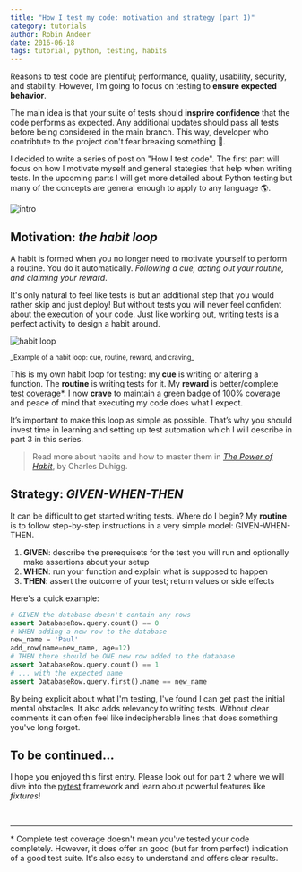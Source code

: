 ```yaml
---
title: "How I test my code: motivation and strategy (part 1)"
category: tutorials
author: Robin Andeer
date: 2016-06-18
tags: tutorial, python, testing, habits
---
```


Reasons to test code are plentiful; performance, quality, usability, security, and stability. However, I’m going to focus on testing to **ensure expected behavior**.

The main idea is that your suite of tests should **insprire confidence** that the code performs as expected. Any additional updates should pass all tests before being considered in the main branch. This way, developer who contribtute to the project don't fear breaking something 🐞.

I decided to write a series of post on "How I test code". The first part will focus on how I motivate myself and general stategies that help when writing tests. In the upcoming parts I will get more detailed about Python testing but many of the concepts are general enough to apply to any language 🌎.

![intro](/assets/img/lack-of-tests.png)

## Motivation: _the habit loop_

A habit is formed when you no longer need to motivate yourself to perform a routine. You do it automatically. _Following a cue, acting out your routine, and claiming your reward_.

It's only natural to feel like tests is but an additional step that you would rather skip and just deploy! But without tests you will never feel confident about the execution of your code. Just like working out, writing tests is a perfect activity to design a habit around.

![habit loop](/assets/img/habit-loop.png)
<div class="text-center"><sup>_Example of a habit loop: cue, routine, reward, and craving_</sup></div>

This is my own habit loop for testing: my **cue** is writing or altering a function. The **routine** is writing tests for it. My **reward** is better/complete [test coverage][coverage]\*. I now **crave** to maintain a green badge of 100% coverage and peace of mind that executing my code does what I expect.

It’s important to make this loop as simple as possible. That’s why you should invest time in learning and setting up test automation which I will describe in part 3 in this series.

> Read more about habits and how to master them in [_The Power of Habit_][habit], by Charles Duhigg.

## Strategy: _GIVEN-WHEN-THEN_

It can be difficult to get started writing tests. Where do I begin? My **routine** is to follow step-by-step instructions in a very simple model: GIVEN-WHEN-THEN.

1. **GIVEN**: describe the prerequisets for the test you will run and optionally make assertions about your setup
2. **WHEN**: run your function and explain what is supposed to happen
3. **THEN**: assert the outcome of your test; return values or side effects

Here's a quick example:

```python
# GIVEN the database doesn't contain any rows
assert DatabaseRow.query.count() == 0
# WHEN adding a new row to the database
new_name = 'Paul'
add_row(name=new_name, age=12)
# THEN there should be ONE new row added to the database
assert DatabaseRow.query.count() == 1
# ... with the expected name
assert DatabaseRow.query.first().name == new_name
```

By being explicit about what I'm testing, I've found I can get past the initial mental obstacles. It also adds relevancy to writing tests. Without clear comments it can often feel like indecipherable lines that does something you've long forgot.

## To be continued...

I hope you enjoyed this first entry. Please look out for part 2 where we will dive into the [pytest][pytest] framework and learn about powerful features like _fixtures_!

<br>

-------------------

\* Complete test coverage doesn't mean you've tested your code completely. However, it does offer an good (but far from perfect) indication of a good test suite. It's also easy to understand and offers clear results.


[habit]: http://charlesduhigg.com/the-power-of-habit/
[coverage]: https://en.wikipedia.org/wiki/Code_coverage
[pytest]: http://pytest.org/latest/
